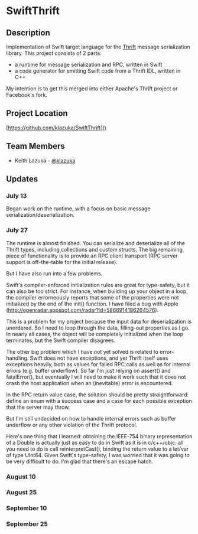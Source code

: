# SwiftThrift

## Description

Implementation of Swift target language for the [Thrift](https://thrift.apache.org) message serialization library. This project consists of 2 parts:

- a runtime for message serialization and RPC, written in Swift
- a code generator for emitting Swift code from a Thrift IDL, written in C++

My intention is to get this merged into either Apache's Thrift project or Facebook's fork.

## Project Location

[https://github.com/klazuka/SwiftThrift]()

## Team Members

- Keith Lazuka - [@klazuka](https://github.com/klazuka)

## Updates

### July 13

Began work on the runtime, with a focus on basic message serialization/deserialization.

### July 27

The runtime is almost finished. You can serialize and deserialize all of the Thrift types, including collections and custom structs. The big remaining piece of functionality is to provide an RPC client transport (RPC server support is off-the-table for the initial release).

But I have also run into a few problems.

Swift's compiler-enforced initialization rules are great for type-safety, but it can also be too strict. For instance, when building up your object in a loop, the compiler errorneously reports that some of the properties were not initialized by the end of the init() function. I have filed a bug with Apple (http://openradar.appspot.com/radar?id=5866914186264576).

This is a problem for my project because the input data for deserialization is unordered. So I need to loop through the data, filling-out properties as I go. In nearly all cases, the object will be completely initialized when the loop terminates, but the Swift compiler disagrees.

The other big problem which I have not yet solved is related to error-handling. Swift does not have exceptions, and yet Thrift itself uses exceptions heavily, both as values for failed RPC calls as well as for internal errors (e.g. buffer underflow). So far I'm just relying on assert() and fatalError(), but eventually I will need to make it work such that it does not crash the host application when an (inevitable) error is encountered.

In the RPC return value case, the solution should be pretty straightforward: define an enum with a success case and a case for each possible exception that the server may throw.

But I'm still undecided on how to handle internal errors such as buffer underflow or any other violation of the Thrift protocol.

Here's one thing that I learned: obtaining the IEEE-754 binary representation of a Double is actually just as easy to do in Swift as it is in c/c++/objc: all you need to do is call reinterpretCast(), binding the return value to a let/var of type UInt64. Given Swift's type-safety, I was worried that it was going to be very difficult to do. I'm glad that there's an escape hatch.


### August 10

### August 25

### September 10

### September 25